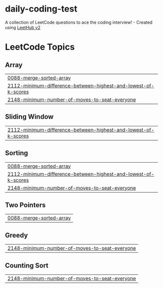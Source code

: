 # daily-coding-test
A collection of LeetCode questions to ace the coding interview! - Created using [LeetHub v2](https://github.com/arunbhardwaj/LeetHub-2.0)

<!---LeetCode Topics Start-->
# LeetCode Topics
## Array
|  |
| ------- |
| [0088-merge-sorted-array](https://github.com/bjw725/daily-coding-test/tree/master/0088-merge-sorted-array) |
| [2112-minimum-difference-between-highest-and-lowest-of-k-scores](https://github.com/bjw725/daily-coding-test/tree/master/2112-minimum-difference-between-highest-and-lowest-of-k-scores) |
| [2148-minimum-number-of-moves-to-seat-everyone](https://github.com/bjw725/daily-coding-test/tree/master/2148-minimum-number-of-moves-to-seat-everyone) |
## Sliding Window
|  |
| ------- |
| [2112-minimum-difference-between-highest-and-lowest-of-k-scores](https://github.com/bjw725/daily-coding-test/tree/master/2112-minimum-difference-between-highest-and-lowest-of-k-scores) |
## Sorting
|  |
| ------- |
| [0088-merge-sorted-array](https://github.com/bjw725/daily-coding-test/tree/master/0088-merge-sorted-array) |
| [2112-minimum-difference-between-highest-and-lowest-of-k-scores](https://github.com/bjw725/daily-coding-test/tree/master/2112-minimum-difference-between-highest-and-lowest-of-k-scores) |
| [2148-minimum-number-of-moves-to-seat-everyone](https://github.com/bjw725/daily-coding-test/tree/master/2148-minimum-number-of-moves-to-seat-everyone) |
## Two Pointers
|  |
| ------- |
| [0088-merge-sorted-array](https://github.com/bjw725/daily-coding-test/tree/master/0088-merge-sorted-array) |
## Greedy
|  |
| ------- |
| [2148-minimum-number-of-moves-to-seat-everyone](https://github.com/bjw725/daily-coding-test/tree/master/2148-minimum-number-of-moves-to-seat-everyone) |
## Counting Sort
|  |
| ------- |
| [2148-minimum-number-of-moves-to-seat-everyone](https://github.com/bjw725/daily-coding-test/tree/master/2148-minimum-number-of-moves-to-seat-everyone) |
<!---LeetCode Topics End-->